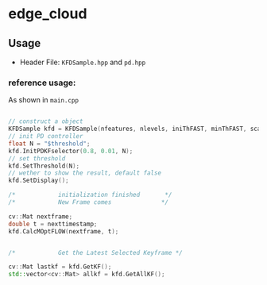 # edge_cloud

## Usage
- Header File: `KFDSample.hpp` and `pd.hpp`



### reference usage:
As shown in `main.cpp`
    
```c++

// construct a object
KFDSample kfd = KFDSample(nfeatures, nlevels, iniThFAST, minThFAST, scaleFactor, frame1, vTimestamps[0]);
// init PD controller
float N = "$threshold";
kfd.InitPDKFselector(0.8, 0.01, N);
// set threshold
kfd.SetThreshold(N);
// wether to show the result, default false
kfd.SetDisplay();

/*            initialization finished       */
/*            New Frame comes              */

cv::Mat nextframe;
double t = nexttimestamp;
kfd.CalcMOptFLOW(nextframe, t);


/*            Get the Latest Selected Keyframe */

cv::Mat lastkf = kfd.GetKF();
std::vector<cv::Mat> allkf = kfd.GetAllKF();

```



